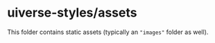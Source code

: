 # uiverse-styles/assets

This folder contains static assets (typically an `"images"` folder as well).
